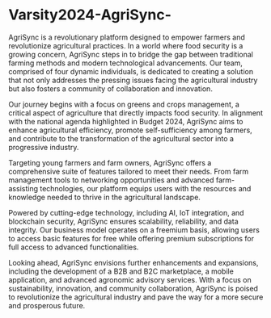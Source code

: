 # Varsity2024-AgriSync-

AgriSync is a revolutionary platform designed to empower farmers and revolutionize agricultural practices. In a world where food security is a growing concern, AgriSync steps in to bridge the gap between traditional farming methods and modern technological advancements. Our team, comprised of four dynamic individuals, is dedicated to creating a solution that not only addresses the pressing issues facing the agricultural industry but also fosters a community of collaboration and innovation.

Our journey begins with a focus on greens and crops management, a critical aspect of agriculture that directly impacts food security. In alignment with the national agenda highlighted in Budget 2024, AgriSync aims to enhance agricultural efficiency, promote self-sufficiency among farmers, and contribute to the transformation of the agricultural sector into a progressive industry.

Targeting young farmers and farm owners, AgriSync offers a comprehensive suite of features tailored to meet their needs. From farm management tools to networking opportunities and advanced farm-assisting technologies, our platform equips users with the resources and knowledge needed to thrive in the agricultural landscape.

Powered by cutting-edge technology, including AI, IoT integration, and blockchain security, AgriSync ensures scalability, reliability, and data integrity. Our business model operates on a freemium basis, allowing users to access basic features for free while offering premium subscriptions for full access to advanced functionalities.

Looking ahead, AgriSync envisions further enhancements and expansions, including the development of a B2B and B2C marketplace, a mobile application, and advanced agronomic advisory services. With a focus on sustainability, innovation, and community collaboration, AgriSync is poised to revolutionize the agricultural industry and pave the way for a more secure and prosperous future.
